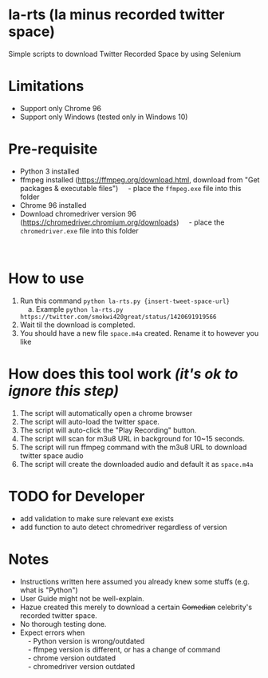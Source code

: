# la-rts (la minus recorded twitter space)
Simple scripts to download Twitter Recorded Space by using Selenium


# Limitations
- Support only Chrome 96
- Support only Windows (tested only in Windows 10)


# Pre-requisite
- Python 3 installed
- ffmpeg installed (https://ffmpeg.org/download.html, download from "Get packages & executable files")
&nbsp;&nbsp;&nbsp;&nbsp;- place the `ffmpeg.exe` file into this folder
- Chrome 96 installed
- Download chromedriver version 96 (https://chromedriver.chromium.org/downloads)
&nbsp;&nbsp;&nbsp;&nbsp;- place the `chromedriver.exe` file into this folder
<br/>


# How to use
1. Run this command `python la-rts.py {insert-tweet-space-url}`<br/>
&nbsp;&nbsp;&nbsp;&nbsp;a. Example `python la-rts.py https://twitter.com/smokwi420great/status/1420691919566`
2. Wait til the download is completed.
3. You should have a new file `space.m4a` created. Rename it to however you like


# How does this tool work *(it's ok to ignore this step)*
1. The script will automatically open a chrome browser
2. The script will auto-load the twitter space.
3. The script will auto-click the "Play Recording" button.
4. The script will scan for m3u8 URL in background for 10~15 seconds.
5. The script will run ffmpeg command with the m3u8 URL to download twitter space audio
6. The script will create the downloaded audio and default it as `space.m4a`


# TODO for Developer
- add validation to make sure relevant exe exists
- add function to auto detect chromedriver regardless of version


# Notes
- Instructions written here assumed you already knew some stuffs (e.g. what is "Python")
- User Guide might not be well-explain.
- Hazue created this merely to download a certain ~~Comedian~~ celebrity's recorded twitter space.
- No thorough testing done.
- Expect errors when<br/>
&nbsp;&nbsp;&nbsp;&nbsp;- Python version is wrong/outdated<br/>
&nbsp;&nbsp;&nbsp;&nbsp;- ffmpeg version is different, or has a change of command<br/>
&nbsp;&nbsp;&nbsp;&nbsp;- chrome version outdated<br/>
&nbsp;&nbsp;&nbsp;&nbsp;- chromedriver version outdated<br/>
